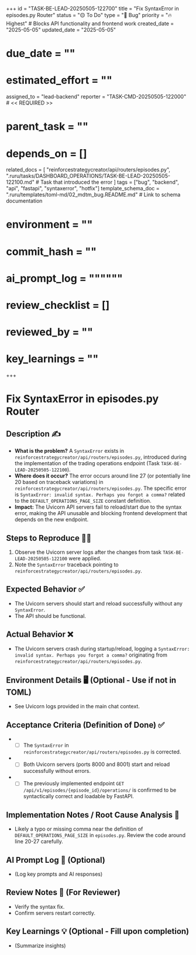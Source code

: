 +++
id = "TASK-BE-LEAD-20250505-122700"
title = "Fix SyntaxError in episodes.py Router"
status = "🟡 To Do"
type = "🐞 Bug"
priority = "🔥 Highest" # Blocks API functionality and frontend work
created_date = "2025-05-05"
updated_date = "2025-05-05"
# due_date = ""
# estimated_effort = ""
assigned_to = "lead-backend"
reporter = "TASK-CMD-20250505-122000" # << REQUIRED >>
# parent_task = ""
# depends_on = []
related_docs = [
    "reinforcestrategycreator/api/routers/episodes.py",
    ".ruru/tasks/DASHBOARD_OPERATIONS/TASK-BE-LEAD-20250505-122100.md" # Task that introduced the error
    ]
tags = ["bug", "backend", "api", "fastapi", "syntaxerror", "hotfix"]
template_schema_doc = ".ruru/templates/toml-md/02_mdtm_bug.README.md" # Link to schema documentation
# environment = ""
# commit_hash = ""
# ai_prompt_log = """"""
# review_checklist = []
# reviewed_by = ""
# key_learnings = ""
+++

# Fix SyntaxError in episodes.py Router

## Description ✍️

*   **What is the problem?** A `SyntaxError` exists in `reinforcestrategycreator/api/routers/episodes.py`, introduced during the implementation of the trading operations endpoint (Task `TASK-BE-LEAD-20250505-122100`).
*   **Where does it occur?** The error occurs around line 27 (or potentially line 20 based on traceback variations) in `reinforcestrategycreator/api/routers/episodes.py`. The specific error is `SyntaxError: invalid syntax. Perhaps you forgot a comma?` related to the `DEFAULT_OPERATIONS_PAGE_SIZE` constant definition.
*   **Impact:** The Uvicorn API servers fail to reload/start due to the syntax error, making the API unusable and blocking frontend development that depends on the new endpoint.

## Steps to Reproduce 🚶‍♀️

1.  Observe the Uvicorn server logs after the changes from task `TASK-BE-LEAD-20250505-122100` were applied.
2.  Note the `SyntaxError` traceback pointing to `reinforcestrategycreator/api/routers/episodes.py`.

## Expected Behavior ✅

*   The Uvicorn servers should start and reload successfully without any `SyntaxError`.
*   The API should be functional.

## Actual Behavior ❌

*   The Uvicorn servers crash during startup/reload, logging a `SyntaxError: invalid syntax. Perhaps you forgot a comma?` originating from `reinforcestrategycreator/api/routers/episodes.py`.

## Environment Details 🖥️ (Optional - Use if not in TOML)

*   See Uvicorn logs provided in the main chat context.

## Acceptance Criteria (Definition of Done) ✅

*   - [ ] The `SyntaxError` in `reinforcestrategycreator/api/routers/episodes.py` is corrected.
*   - [ ] Both Uvicorn servers (ports 8000 and 8001) start and reload successfully without errors.
*   - [ ] The previously implemented endpoint `GET /api/v1/episodes/{episode_id}/operations/` is confirmed to be syntactically correct and loadable by FastAPI.

## Implementation Notes / Root Cause Analysis 📝

*   Likely a typo or missing comma near the definition of `DEFAULT_OPERATIONS_PAGE_SIZE` in `episodes.py`. Review the code around line 20-27 carefully.

## AI Prompt Log 🤖 (Optional)

*   (Log key prompts and AI responses)

## Review Notes 👀 (For Reviewer)

*   Verify the syntax fix.
*   Confirm servers restart correctly.

## Key Learnings 💡 (Optional - Fill upon completion)

*   (Summarize insights)